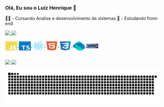 ### Olá, Eu sou o Luiz Henrique 👋

👨‍🎓 - Cursando Analise e desenvolvimento de sistemas
🌱 - Estudando front-end  

<div>
  <a href="https://github.com/LuizHen12">
  <img height="180em" src="https://github-readme-stats.vercel.app/api?username=LuizHen12&show_icons=true&theme=tokyonight&include_all_commits=true&count_private=true"/>
  <img height="180em" src="https://github-readme-stats.vercel.app/api/top-langs/?username=LuizHen12&layout=compact&langs_count=7&theme=tokyonight"/>
</div>
  
<div style="display: inline_block"><br>
  <img align="center" alt="Luiz-Js" height="30" width="40" src="https://raw.githubusercontent.com/devicons/devicon/master/icons/javascript/javascript-plain.svg">
  <img align="center" alt="Luiz-Ts" height="30" width="40" src="https://raw.githubusercontent.com/devicons/devicon/master/icons/typescript/typescript-plain.svg">
  <img align="center" alt="Luiz-React" height="30" width="40" src="https://raw.githubusercontent.com/devicons/devicon/master/icons/react/react-original.svg">
  <img align="center" alt="Luiz-HTML" height="30" width="40" src="https://raw.githubusercontent.com/devicons/devicon/master/icons/html5/html5-original.svg">
  <img align="center" alt="Luiz-CSS" height="30" width="40" src="https://raw.githubusercontent.com/devicons/devicon/master/icons/css3/css3-original.svg">
  <img align="center" alt="Luiz-Dart" height="30" width="40" src="https://github.com/devicons/devicon/blob/master/icons/dart/dart-original.svg">
  <img align="center" alt="Luiz-PHP" height="30" width="40" src="https://github.com/devicons/devicon/blob/master/icons/php/php-original.svg">
  
</div>
  
  ##
<div>
  <a href = "luizhenriquedasilvagomes023@gmail.com"><img src="https://img.shields.io/badge/-Gmail-%23333?style=for-the-badge&logo=gmail&logoColor=white" target="_blank"></a>
  <a href="https://www.linkedin.com/in/luiz-henrique-4b365816b/" target="_blank"><img src="https://img.shields.io/badge/-LinkedIn-%230077B5?style=for-the-badge&logo=linkedin&logoColor=white" target="_blank"></a> 
  
  ![Snake animation](https://github.com/LuizHen12/LuizHen12/blob/output/github-contribution-grid-snake.svg)
  </div>
 

 
 
